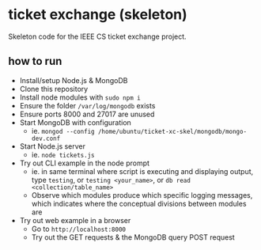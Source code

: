 # ticket exchange (skeleton)

Skeleton code for the IEEE CS ticket exchange project.

## how to run

-   Install/setup Node.js & MongoDB
-   Clone this repository
-   Install node modules with `sudo npm i`
-   Ensure the folder `/var/log/mongodb` exists
-   Ensure ports 8000 and 27017 are unused
-   Start MongoDB with configuration
    -   ie. `mongod --config /home/ubuntu/ticket-xc-skel/mongodb/mongo-dev.conf`
-   Start Node.js server
    -   ie. `node tickets.js`
-   Try out CLI example in the node prompt
    -   ie. in same terminal where script is executing and displaying output, type `testing`, or `testing <your_name>`, or `db read <collection/table_name>`
    -   Observe which modules produce which specific logging messages, which indicates where the conceptual divisions between modules are
-   Try out web example in a browser
    -   Go to `http://localhost:8000`
    -   Try out the GET requests & the MongoDB query POST request
